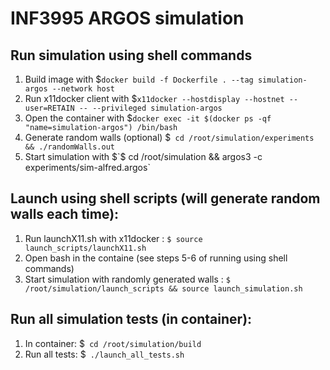 # INF3995 ARGOS simulation

## Run simulation using shell commands

1. Build image with                 $`docker build -f Dockerfile . --tag simulation-argos --network host`
2. Run x11docker client with        $`x11docker --hostdisplay --hostnet --user=RETAIN -- --privileged simulation-argos`
4. Open the container with          $`docker exec -it $(docker ps -qf "name=simulation-argos") /bin/bash`
5. Generate random walls (optional) $` cd /root/simulation/experiments && ./randomWalls.out`
6. Start simulation with            $`$ cd /root/simulation && argos3 -c experiments/sim-alfred.argos`


## Launch using shell scripts (will generate random walls each time): 
1. Run launchX11.sh with x11docker : `$ source launch_scripts/launchX11.sh`
2. Open bash in the containe (see steps 5-6 of running using shell commands)
3. Start simulation with randomly generated walls : `$ /root/simulation/launch_scripts && source launch_simulation.sh`

## Run all simulation tests (in container):
1. In container:  $` cd /root/simulation/build`
2. Run all tests:  $` ./launch_all_tests.sh`